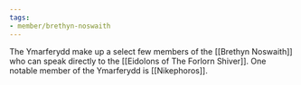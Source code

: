 ```yaml
---
tags:
- member/brethyn-noswaith
---
```

The Ymarferydd make up a select few members of the [[Brethyn Noswaith]] who can speak directly to the [[Eidolons of The Forlorn Shiver]].  One notable member of the Ymarferydd is [[Nikephoros]].